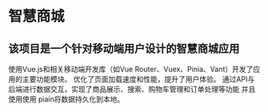 # 智慧商城

## 该项目是一个针对移动端用户设计的智慧商城应用

使用Vue.js和相关移动端开发库（如Vue Router、Vuex、Pinia、Vant）开发了应用的主要功能模块。
优化了页面加载速度和性能，提升了用户体验。
通过API与后端进行数据交互，实现了商品展示、搜索、购物车管理和订单处理等功能 并且使用使用 piain将数据持久化到本地。


